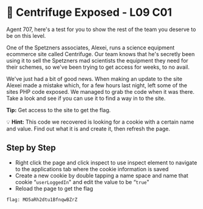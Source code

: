 # 🔬 Centrifuge Exposed - L09 C01

Agent 707, here's a test for you to show the rest of the team you deserve to be on this level.

One of the Spetzners associates, Alexei, runs a science equipment ecommerce site called Centrifuge. Our team knows that he's secretly been using it to sell the Spetzners mad scientists the equipment they need for their schemes, so we've been trying to get access for weeks, to no avail.

We've just had a bit of good news. When making an update to the site Alexei made a mistake which, for a few hours last night, left some of the sites PHP code exposed. We managed to grab the code when it was there. Take a look and see if you can use it to find a way in to the site.

**Tip:** Get access to the site to get the flag.

💡 **Hint:** This code we recovered is looking for a cookie with a certain name and value.
   Find out what it is and create it, then refresh the page.

## Step by Step

- Right click the page and click inspect to use inspect element to navigate to the applications tab where the cookie information is saved
- Create a new cookie by double tapping a name space and name that cookie “`userLoggedIn`" and edit the value to be “`true`"
- Reload the page to get the flag

`flag: MO5aRh2dtu1BfnqwBZrZ`
